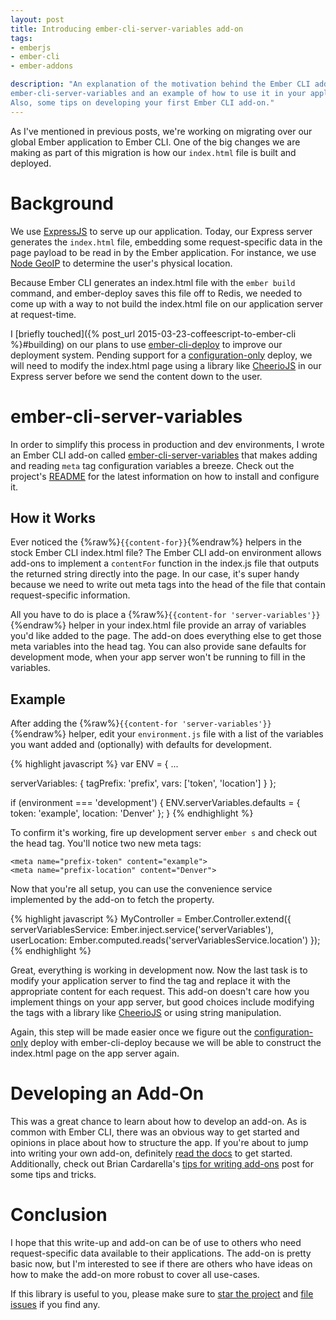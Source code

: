 ```yaml
---
layout: post
title: Introducing ember-cli-server-variables add-on
tags:
- emberjs
- ember-cli
- ember-addons

description: "An explanation of the motivation behind the Ember CLI add-on
ember-cli-server-variables and an example of how to use it in your application.
Also, some tips on developing your first Ember CLI add-on."
---
```


As I've mentioned in previous posts, we're working on migrating over our global
Ember application to Ember CLI. One of the big changes we are making as part of
this migration is how our `index.html` file is built and deployed.  

# Background
We use [ExpressJS](http://expressjs.com/) to serve up our application. Today, our
Express server generates the `index.html` file, embedding some request-specific
data in the page payload to be read in by the Ember application. For instance,
we use [Node GeoIP](https://github.com/bluesmoon/node-geoip) to determine the user's
physical location.  

Because Ember CLI generates an index.html file with the `ember build` command,
and ember-deploy saves this file off to Redis, we needed to come up with a way
to not build the index.html file on our application server at request-time.

I [briefly touched]({% post_url 2015-03-23-coffeescript-to-ember-cli %}#building)
on our plans to use [ember-cli-deploy](https://github.com/ember-cli/ember-cli-deploy)
to improve our deployment system. Pending support for a
[configuration-only](https://github.com/ember-cli/ember-cli-deploy/issues/89) deploy,
we will need to modify the index.html page using a library like
[CheerioJS](https://github.com/cheeriojs/cheerio) in our Express server before we
send the content down to the user.  

# ember-cli-server-variables
In order to simplify this process in production and dev environments, I wrote
an Ember CLI add-on called
[ember-cli-server-variables](https://github.com/blimmer/ember-cli-server-variables)
that makes adding and reading `meta` tag configuration variables a breeze.
Check out the project's [README](https://github.com/blimmer/ember-cli-server-variables/blob/master/README.md)
for the latest information on how to install and configure it.

## How it Works
Ever noticed the {%raw%}`{{content-for}}`{%endraw%} helpers in the stock Ember CLI index.html file?
The Ember CLI add-on environment allows add-ons to implement a `contentFor` function
in the index.js file that outputs the returned string directly into the page.
In our case, it's super handy because we need to write out meta tags into the
head of the file that contain request-specific information.  

All you have to do is place a {%raw%}`{{content-for 'server-variables'}}`{%endraw%} helper in your
index.html file provide an array of variables you'd like added to the page. The
add-on does everything else to get those meta variables into the head tag. You
can also provide sane defaults for development mode, when your app server won't
be running to fill in the variables.

## Example
After adding the {%raw%}`{{content-for 'server-variables'}}`{%endraw%} helper, edit your `environment.js` file with
a list of the variables you want added and (optionally) with defaults for
development.

{% highlight javascript %}
var ENV = {
  ...

  serverVariables: {
    tagPrefix: 'prefix',
    vars: ['token', 'location']
  }
};

if (environment === 'development') {
  ENV.serverVariables.defaults = {
    token: 'example',
    location: 'Denver'
  };
}
{% endhighlight %}

To confirm it's working, fire up development server `ember s` and check out the head tag. You'll
notice two new meta tags:

    <meta name="prefix-token" content="example">
    <meta name="prefix-location" content="Denver">

Now that you're all setup, you can use the convenience service implemented by
the add-on to fetch the property.

{% highlight javascript %}
MyController = Ember.Controller.extend({
  serverVariablesService: Ember.inject.service('serverVariables'),
  userLocation: Ember.computed.reads('serverVariablesService.location')
});
{% endhighlight %}

Great, everything is working in development now. Now the last task is to modify
your application server to find the tag and replace it with the appropriate content
for each request. This add-on doesn't care how you implement things on your app
server, but good choices include modifying the tags with a library like
[CheerioJS](https://github.com/cheeriojs/cheerio) or using string manipulation.  

Again, this step will be made easier once we figure out the [configuration-only](https://github.com/ember-cli/ember-cli-deploy/issues/89)
deploy with ember-cli-deploy because we will be able to construct the index.html
page on the app server again.

# Developing an Add-On
This was a great chance to learn about how to develop an add-on. As is common
with Ember CLI, there was an obvious way to get started and opinions in place
about how to structure the app. If you're about to jump into writing your own
add-on, definitely [read the docs](http://www.ember-cli.com/#developing-addons-and-blueprints)
to get started. Additionally, check out Brian Cardarella's
[tips for writing add-ons](http://reefpoints.dockyard.com/2015/03/22/tips-for-writing-ember-addons.html)
post for some tips and tricks.

# Conclusion
I hope that this write-up and add-on can be of use to others who need request-specific
data available to their applications. The add-on is pretty basic now, but I'm
interested to see if there are others who have ideas on how to make the add-on
more robust to cover all use-cases.  

If this library is useful to you, please make sure to
[star the project](https://github.com/blimmer/ember-cli-server-variables/stargazers)
and [file issues](https://github.com/blimmer/ember-cli-server-variables/issues) if
you find any.
